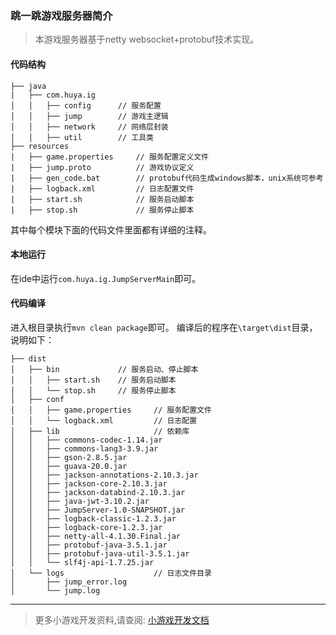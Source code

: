 ### 跳一跳游戏服务器简介

> 本游戏服务器基于netty websocket+protobuf技术实现。

#### 代码结构

```
├── java
|   ├── com.huya.ig
│   │   ├── config      // 服务配置
│   │   ├── jump        // 游戏主逻辑
│   │   ├── network     // 网络层封装
│   │   ├── util        // 工具类
├── resources
|   ├── game.properties     // 服务配置定义文件
|   ├── jump.proto          // 游戏协议定义
|   ├── gen_code.bat        // protobuf代码生成windows脚本，unix系统可参考
|   ├── logback.xml         // 日志配置文件
|   ├── start.sh            // 服务启动脚本
|   ├── stop.sh             // 服务停止脚本
```

其中每个模块下面的代码文件里面都有详细的注释。

#### 本地运行

在ide中运行`com.huya.ig.JumpServerMain`即可。

#### 代码编译

进入根目录执行`mvn clean package`即可。
编译后的程序在`\target\dist`目录，说明如下：

```
├── dist
│   ├── bin             // 服务启动、停止脚本
│   │   ├── start.sh    // 服务启动脚本                    
│   │   └── stop.sh     // 服务停止脚本
│   ├── conf        
│   │   ├── game.properties     // 服务配置文件
│   │   └── logback.xml         // 日志配置
│   ├── lib                     // 依赖库
│   │   ├── commons-codec-1.14.jar
│   │   ├── commons-lang3-3.9.jar
│   │   ├── gson-2.8.5.jar
│   │   ├── guava-20.0.jar
│   │   ├── jackson-annotations-2.10.3.jar
│   │   ├── jackson-core-2.10.3.jar
│   │   ├── jackson-databind-2.10.3.jar
│   │   ├── java-jwt-3.10.2.jar
│   │   ├── JumpServer-1.0-SNAPSHOT.jar
│   │   ├── logback-classic-1.2.3.jar
│   │   ├── logback-core-1.2.3.jar
│   │   ├── netty-all-4.1.30.Final.jar
│   │   ├── protobuf-java-3.5.1.jar
│   │   ├── protobuf-java-util-3.5.1.jar
│   │   └── slf4j-api-1.7.25.jar
│   └── logs                    // 日志文件目录
│       ├── jump_error.log
│       └── jump.log
```

---
> 更多小游戏开发资料,请查阅: [小游戏开发文档](https://github.com/huya-ext/miniapp/blob/master/doc/game.md)
